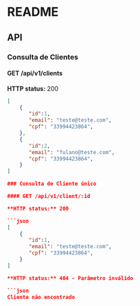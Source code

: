# README

## API 

### Consulta de Clientes

#### GET /api/v1/clients

**HTTP status:** 200

```json 
[
    {
       "id":1,
       "email": "teste@teste.com",
       "cpf": "33994423864",
    },
    {
       "id":2,
       "email": "fulano@teste.com",
       "cpf": "33994423864",
    }
]

### Consulta de Cliente único

#### GET /api/v1/client/:id

**HTTP status:** 200

```json 
[
    {
       "id":1,
       "email": "teste@teste.com",
       "cpf": "33994423864",
    }
]

**HTTP status:** 404 - Parâmetro inválido

```json
Cliente não encontrado
```
